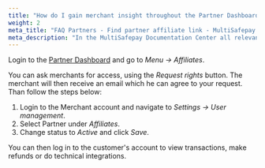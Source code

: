 ```yaml
---
title: "How do I gain merchant insight throughout the Partner Dashboard?"
weight: 2
meta_title: "FAQ Partners - Find partner affiliate link - MultiSafepay Support"
meta_description: "In the MultiSafepay Documentation Center all relevant information regarding our Plugins and API. As well as Support pages for Payment Method, Tools and General Questions. You can also find the contact details of our Support Team and Integration Team."
---
```


Login to the [Partner Dashboard](https://merchant.multisafepay.com/) and go to _Menu -> Affiliates_.

You can ask merchants for access, using the _Request rights_ button. The merchant will then receive an email which he can agree to your request. Than follow the steps below:

1. Login to the Merchant account and navigate to _Settings -> User management_.
2. Select Partner under _Affiliates_.
3. Change status to _Active_ and click _Save_.

You can then log in to the customer's account to view transactions, make refunds or do technical integrations.
